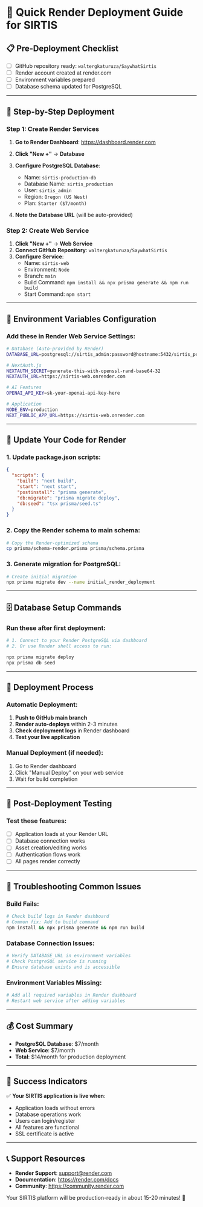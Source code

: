 # 🚀 Quick Render Deployment Guide for SIRTIS

## 📋 **Pre-Deployment Checklist**

- [ ] GitHub repository ready: `waltergkaturuza/SaywhatSirtis`
- [ ] Render account created at render.com
- [ ] Environment variables prepared
- [ ] Database schema updated for PostgreSQL

---

## 🎯 **Step-by-Step Deployment**

### **Step 1: Create Render Services**

1. **Go to Render Dashboard**: https://dashboard.render.com
2. **Click "New +"** → **Database**
3. **Configure PostgreSQL Database**:
   - Name: `sirtis-production-db`
   - Database Name: `sirtis_production`
   - User: `sirtis_admin`
   - Region: `Oregon (US West)`
   - Plan: `Starter ($7/month)`

4. **Note the Database URL** (will be auto-provided)

### **Step 2: Create Web Service**

1. **Click "New +"** → **Web Service**
2. **Connect GitHub Repository**: `waltergkaturuza/SaywhatSirtis`
3. **Configure Service**:
   - Name: `sirtis-web`
   - Environment: `Node`
   - Branch: `main`
   - Build Command: `npm install && npx prisma generate && npm run build`
   - Start Command: `npm start`

---

## 🔧 **Environment Variables Configuration**

### **Add these in Render Web Service Settings**:

```bash
# Database (Auto-provided by Render)
DATABASE_URL=postgresql://sirtis_admin:password@hostname:5432/sirtis_production

# NextAuth.js
NEXTAUTH_SECRET=generate-this-with-openssl-rand-base64-32
NEXTAUTH_URL=https://sirtis-web.onrender.com

# AI Features
OPENAI_API_KEY=sk-your-openai-api-key-here

# Application
NODE_ENV=production
NEXT_PUBLIC_APP_URL=https://sirtis-web.onrender.com
```

---

## 📝 **Update Your Code for Render**

### **1. Update package.json scripts**:

```json
{
  "scripts": {
    "build": "next build",
    "start": "next start",
    "postinstall": "prisma generate",
    "db:migrate": "prisma migrate deploy",
    "db:seed": "tsx prisma/seed.ts"
  }
}
```

### **2. Copy the Render schema to main schema**:

```bash
# Copy the Render-optimized schema
cp prisma/schema-render.prisma prisma/schema.prisma
```

### **3. Generate migration for PostgreSQL**:

```bash
# Create initial migration
npx prisma migrate dev --name initial_render_deployment
```

---

## 🗄️ **Database Setup Commands**

### **Run these after first deployment**:

```bash
# 1. Connect to your Render PostgreSQL via dashboard
# 2. Or use Render shell access to run:

npx prisma migrate deploy
npx prisma db seed
```

---

## 🔄 **Deployment Process**

### **Automatic Deployment**:
1. **Push to GitHub main branch**
2. **Render auto-deploys** within 2-3 minutes
3. **Check deployment logs** in Render dashboard
4. **Test your live application**

### **Manual Deployment** (if needed):
1. Go to Render dashboard
2. Click "Manual Deploy" on your web service
3. Wait for build completion

---

## 🧪 **Post-Deployment Testing**

### **Test these features**:
- [ ] Application loads at your Render URL
- [ ] Database connection works
- [ ] Asset creation/editing works
- [ ] Authentication flows work
- [ ] All pages render correctly

---

## 🚨 **Troubleshooting Common Issues**

### **Build Fails**:
```bash
# Check build logs in Render dashboard
# Common fix: Add to build command
npm install && npx prisma generate && npm run build
```

### **Database Connection Issues**:
```bash
# Verify DATABASE_URL in environment variables
# Check PostgreSQL service is running
# Ensure database exists and is accessible
```

### **Environment Variables Missing**:
```bash
# Add all required variables in Render dashboard
# Restart web service after adding variables
```

---

## 💰 **Cost Summary**

- **PostgreSQL Database**: $7/month
- **Web Service**: $7/month
- **Total**: $14/month for production deployment

---

## 🎉 **Success Indicators**

✅ **Your SIRTIS application is live when**:
- Application loads without errors
- Database operations work
- Users can login/register
- All features are functional
- SSL certificate is active

---

## 📞 **Support Resources**

- **Render Support**: support@render.com
- **Documentation**: https://render.com/docs
- **Community**: https://community.render.com

Your SIRTIS platform will be production-ready in about 15-20 minutes! 🚀
